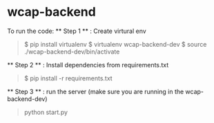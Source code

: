 # wcap-backend
To run the code:
** Step 1 ** : Create virtural env
> $ pip install virtualenv
> $ virtualenv wcap-backend-dev
> $ source ./wcap-backend-dev/bin/activate

** Step 2 ** : Install dependencies from requirements.txt
> $ pip install -r requirements.txt

** Step 3 ** : run the server
(make sure you are running in the wcap-backend-dev)
> python start.py